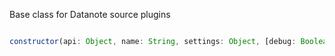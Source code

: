 Base class for Datanote source plugins

```javascript

constructor(api: Object, name: String, settings: Object, [debug: Boolean]) 
```
